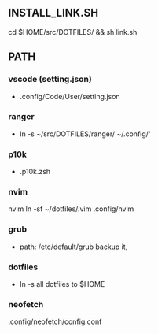 <!-- 2021年 07月 01日 星期四 14:01:45 CST -->
## INSTALL_LINK.SH
cd $HOME/src/DOTFILES/ && sh link.sh

## PATH
### vscode (setting.json)
- .config/Code/User/setting.json
### ranger 
- ln -s ~/src/DOTFILES/ranger/ ~/.config/'
### p10k
- .p10k.zsh 
### nvim
nvim  ln -sf ~/dotfiles/.vim .config/nvim
### grub
* path: /etc/default/grub backup it, 
### dotfiles
* ln -s all dotfiles to $HOME
### neofetch 
.config/neofetch/config.conf
